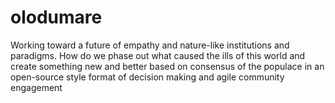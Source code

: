 # olodumare
Working toward a future of empathy and nature-like institutions and paradigms. How do we phase out what caused the ills of this world and create something new and better based on consensus of the populace in an open-source style format of decision making and agile community engagement
